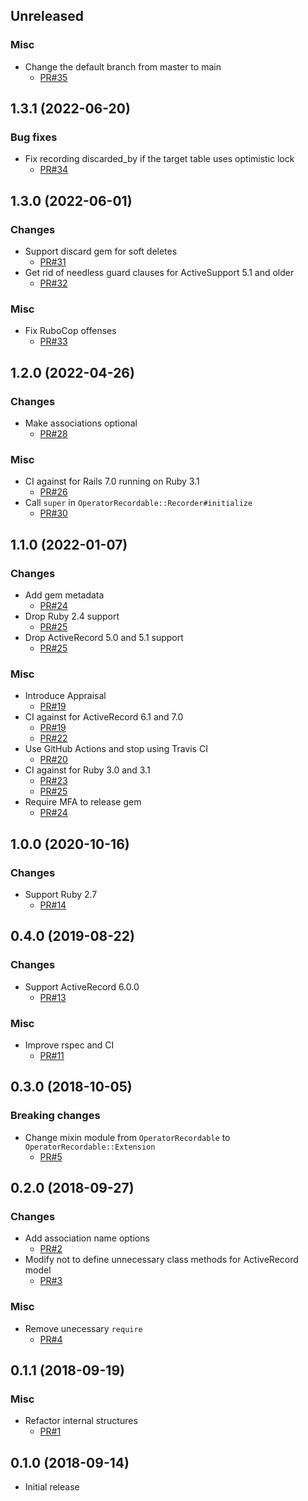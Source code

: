 ## Unreleased

### Misc

* Change the default branch from master to main
  + [PR#35](https://github.com/yujideveloper/operator_recordable/pull/35)


## 1.3.1 (2022-06-20)

### Bug fixes

* Fix recording discarded_by if the target table uses optimistic lock
  + [PR#34](https://github.com/yujideveloper/operator_recordable/pull/34)


## 1.3.0 (2022-06-01)

### Changes

* Support discard gem for soft deletes
  + [PR#31](https://github.com/yujideveloper/operator_recordable/pull/31)
* Get rid of needless guard clauses for ActiveSupport 5.1 and older
  + [PR#32](https://github.com/yujideveloper/operator_recordable/pull/32)

### Misc

* Fix RuboCop offenses
  + [PR#33](https://github.com/yujideveloper/operator_recordable/pull/33)


## 1.2.0 (2022-04-26)

### Changes

* Make associations optional
  + [PR#28](https://github.com/yujideveloper/operator_recordable/pull/28)

### Misc

* CI against for Rails 7.0 running on Ruby 3.1
  + [PR#26](https://github.com/yujideveloper/operator_recordable/pull/26)
* Call `super` in `OperatorRecordable::Recorder#initialize`
  + [PR#30](https://github.com/yujideveloper/operator_recordable/pull/30)


## 1.1.0 (2022-01-07)

### Changes

* Add gem metadata
  + [PR#24](https://github.com/yujideveloper/operator_recordable/pull/24)
* Drop Ruby 2.4 support
  + [PR#25](https://github.com/yujideveloper/operator_recordable/pull/25)
* Drop ActiveRecord 5.0 and 5.1 support
  + [PR#25](https://github.com/yujideveloper/operator_recordable/pull/25)

### Misc

* Introduce Appraisal
  + [PR#19](https://github.com/yujideveloper/operator_recordable/pull/19)
* CI against for ActiveRecord 6.1 and 7.0
  + [PR#19](https://github.com/yujideveloper/operator_recordable/pull/19)
  + [PR#22](https://github.com/yujideveloper/operator_recordable/pull/22)
* Use GitHub Actions and stop using Travis CI
  + [PR#20](https://github.com/yujideveloper/operator_recordable/pull/20)
* CI against for Ruby 3.0 and 3.1
  + [PR#23](https://github.com/yujideveloper/operator_recordable/pull/23)
  + [PR#25](https://github.com/yujideveloper/operator_recordable/pull/25)
* Require MFA to release gem
  + [PR#24](https://github.com/yujideveloper/operator_recordable/pull/24)


## 1.0.0 (2020-10-16)

### Changes

* Support Ruby 2.7
  + [PR#14](https://github.com/yujideveloper/operator_recordable/pull/14)


## 0.4.0 (2019-08-22)

### Changes

* Support ActiveRecord 6.0.0
  + [PR#13](https://github.com/yujideveloper/operator_recordable/pull/13)

### Misc

* Improve rspec and CI
  + [PR#11](https://github.com/yujideveloper/operator_recordable/pull/11)


## 0.3.0 (2018-10-05)

### Breaking changes

* Change mixin module from `OperatorRecordable` to `OperatorRecordable::Extension`
  + [PR#5](https://github.com/yujideveloper/operator_recordable/pull/5)


## 0.2.0 (2018-09-27)

### Changes

* Add association name options
  + [PR#2](https://github.com/yujideveloper/operator_recordable/pull/2)
* Modify not to define unnecessary class methods for ActiveRecord model
  + [PR#3](https://github.com/yujideveloper/operator_recordable/pull/3)

### Misc

* Remove unecessary `require`
  + [PR#4](https://github.com/yujideveloper/operator_recordable/pull/4)


## 0.1.1 (2018-09-19)

### Misc

* Refactor internal structures
  + [PR#1](https://github.com/yujideveloper/operator_recordable/pull/1)


## 0.1.0 (2018-09-14)

* Initial release
